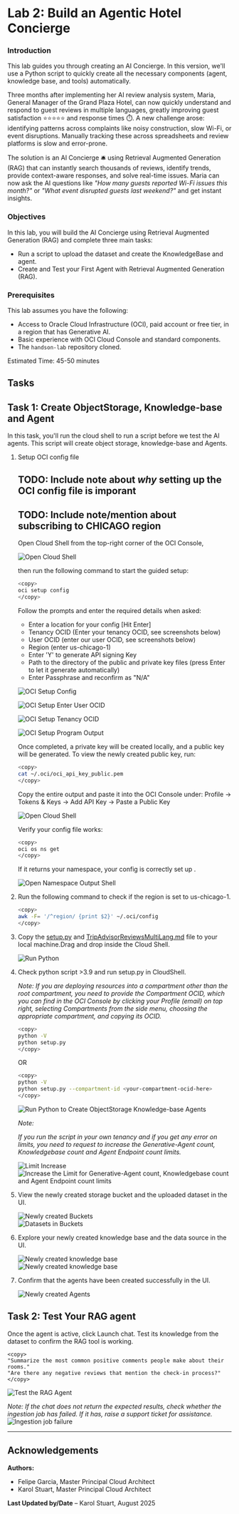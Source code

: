 # Lab 2: Build an Agentic Hotel Concierge

### Introduction
This lab guides you through creating an AI Concierge. In this version, we'll use a Python script to quickly create all the necessary components (agent, knowledge base, and tools) automatically.

Three months after implementing her AI review analysis system, Maria, General Manager of the Grand Plaza Hotel, can now quickly understand and respond to guest reviews in multiple languages, greatly improving guest satisfaction ⭐⭐⭐⭐⭐ and response times ⏱️. A new challenge arose: identifying patterns across complaints like noisy construction, slow Wi-Fi, or event disruptions. Manually tracking these across spreadsheets and review platforms is slow and error-prone.

The solution is an AI Concierge 🛎️ using Retrieval Augmented Generation (RAG) that can instantly search thousands of reviews, identify trends, provide context-aware responses, and solve real-time issues. Maria can now ask the AI questions like *"How many guests reported Wi-Fi issues this month?"* or *"What event disrupted guests last weekend?"* and get instant insights.

### Objectives
In this lab, you will build the AI Concierge using Retrieval Augmented Generation (RAG) and complete three main tasks:

- Run a script to upload the dataset and create the KnowledgeBase and agent.  
- Create and Test your First Agent with Retrieval Augmented Generation (RAG).  

### Prerequisites
This lab assumes you have the following:

- Access to Oracle Cloud Infrastructure (OCI), paid account or free tier, in a region that has Generative AI.  
- Basic experience with OCI Cloud Console and standard components.  
- The `handson-lab` repository cloned.  

Estimated Time:  45-50 minutes

Tasks
---

## Task 1: Create ObjectStorage, Knowledge-base and Agent
In this task, you'll run the cloud shell to run a script before we test the AI agents. This script will create object storage, knowledge-base and Agents. 


1.  Setup OCI config file

    ## TODO: Include note about _why_ setting up the OCI config file is imporant
    ## TODO: Include note/mention about subscribing to CHICAGO region
    
    Open Cloud Shell from the top-right corner of the OCI Console, 

    ![Open Cloud Shell](./images/open_cloud_shell.png "Open Cloud Shell")

    then run the following command to start the guided setup:
    
    ```bash
    <copy>
    oci setup config
    </copy>
    ```

    Follow the prompts and enter the required details when asked:
    -   Enter a location for your config [Hit Enter]
    -   Tenancy OCID (Enter your tenancy OCID, see screenshots below)
    -   User OCID (enter our user OCID, see screenshots below)
    -   Region (enter us-chicago-1)
    -   Enter 'Y' to generate API signing Key
    -   Path to the directory of the public and private key files (press Enter to let it generate automatically)
    -   Enter Passphrase and reconfirm as "N/A"


    ![OCI Setup Config](./images/oci_setup_config.png "OCI Setup Config")    

    ![OCI Setup Enter User OCID](./images/oci_setup_enter_user_ocid.png "OCI Setup Enter User OCID")    

    ![OCI Setup Tenancy OCID](./images/oci_setup_tenancy_ocid.png "OCI Setup Tenancy OCID")    

    ![OCI Setup Program Output](./images/oci_setup_all.png "OCI Setup Program Output")      

    Once completed, a private key will be created locally, and a public key will be generated. To view the newly created public key, run:
    
    ```bash
    <copy>
    cat ~/.oci/oci_api_key_public.pem
    </copy>
    ```       

    Copy the entire output and paste it into the OCI Console under:    Profile → Tokens & Keys → Add API Key → Paste a Public Key    

    ![Open Cloud Shell](./images/add_api_key_paste_public_key.png "Open Cloud Shell")        


    Verify your config file works:    

    ```bash
    <copy>
    oci os ns get
    </copy>
    ```

    If it returns your namespace, your config is correctly set up .
    
    ![Open Namespace Output Shell](./images/oci_ns_output.png "Open Namespace Output Shell")  

3.  Run the following command to check if the region is set to us-chicago-1. 

    ```bash
    <copy>
    awk -F= '/^region/ {print $2}' ~/.oci/config
    </copy>
    ```

4.  Copy the [setup.py](./files/setup.py) and [TripAdvisorReviewsMultiLang.md](./files/TripAdvisorReviewsMultiLang.md) file to your local machine.Drag and drop inside the Cloud Shell. 

    ![Run Python](./images/drag_drop_files.png)

5.  Check python script >3.9 and run setup.py in CloudShell.

    *Note: If you are deploying resources into a compartment other than the root compartment, you need to provide the Compartment OCID, which you can find in the OCI Console by clicking your Profile (email) on top right, selecting Compartments from the side menu, choosing the appropriate compartment, and copying its OCID.*

    ```bash
    <copy>
    python -V
    python setup.py
    </copy>
    ```
    OR

    ```bash
    <copy>
    python -V
    python setup.py --compartment-id <your-compartment-ocid-here>
    </copy>
    ```

    ![Run Python to Create ObjectStorage Knowledge-base Agents](./images/create_storage_kb_agents.png "Run Python to Create ObjectStorage Knowledge-base Agents")

    *Note:* 

    *If you run the script in your own tenancy and if you get any error on limits, you need to request to increase the Generative-Agent count, Knowledgebase count and Agent Endpoint count limits.*

    ![Limit Increase](./images/limit_increase_1.png "Limit Increase")
    ![Increase the Limit for Generative-Agent count, Knowledgebase count and Agent Endpoint count limits](./images/limit_increase_2.png "Increase the Limit for Generative-Agent count, Knowledgebase count and Agent Endpoint count limits")

6.  View the newly created storage bucket and the uploaded dataset in the UI.

    ![Newly created Buckets](./images/new_bucket_created.png "Newly created Buckets")    
    ![Datasets in Buckets](./images/dataset_in_bucket.png "Datasets in Buckets")    

7.  Explore your newly created knowledge base and the data source in the UI.

    ![Newly created knowledge base](./images/knowledgebase_created.png "Newly created knowledge base")    
    ![Newly created knowledge base](./images/knowledgebase_datasource.png "Newly created knowledge base")    

8.  Confirm that the agents have been created successfully in the UI.

    ![Newly created Agents](./images/new_agents_created.png "Newly created Agents")    

## Task 2: Test Your RAG agent

Once the agent is active, click Launch chat. Test its knowledge from the dataset to confirm the RAG tool is working.

```
<copy>
"Summarize the most common positive comments people make about their rooms."
"Are there any negative reviews that mention the check-in process?"
</copy>
```   

![Test the RAG Agent](./images/chat_response.png "Chat Response")

*Note: If the chat does not return the expected results, check whether the ingestion job has failed. If it has, raise a support ticket for assistance.*
![Ingestion job failure](./images/ingestion_job_failure.png "Ingestion job failure")  


---

## Acknowledgements  

**Authors:**  
- Felipe Garcia, Master Principal Cloud Architect 
- Karol Stuart, Master Principal Cloud Architect  

**Last Updated by/Date** – Karol Stuart, August 2025  
